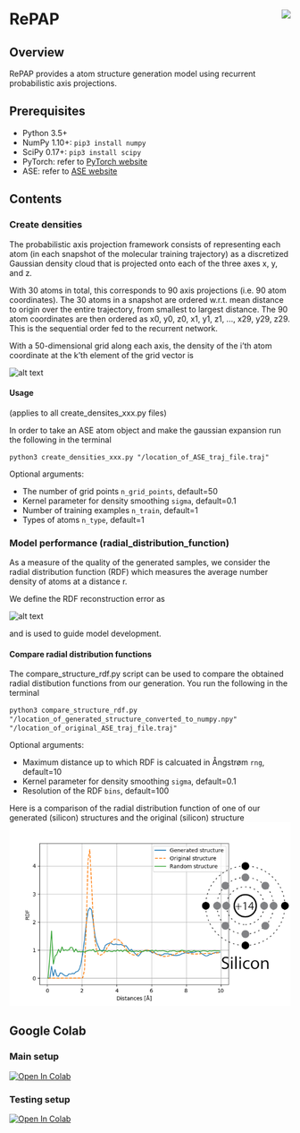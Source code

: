 # RePAP <img src="https://github.com/wambergo/Atomic-structure-generation-with-recurrent-neural-networks/blob/master/other/math/various%20figures/repap_logo.jpg" align="right" />

## Overview
RePAP provides a atom structure generation model using recurrent probabilistic axis projections.

## Prerequisites
- Python 3.5+
- NumPy 1.10+: ```pip3 install numpy```
- SciPy 0.17+: ```pip3 install scipy```
- PyTorch: refer to [PyTorch website](https://pytorch.org/get-started/locally/)
- ASE: refer to [ASE website](https://wiki.fysik.dtu.dk/ase/install.html)

## Contents
### Create densities
The probabilistic axis projection framework consists of representing each atom (in each snapshot
of the molecular training trajectory) as a discretized Gaussian density cloud that is projected onto
each of the three axes x, y, and z.

With 30 atoms in total, this corresponds to 90 axis projections (i.e. 90 atom coordinates).
The 30 atoms in a snapshot are ordered w.r.t. mean distance to origin over the entire trajectory, from smallest to largest distance. The 90 atom coordinates are then ordered as
x0, y0, z0, x1, y1, z1, ..., x29, y29, z29. This is the sequential order fed to the recurrent network.

With a 50-dimensional grid along each axis, the density of the i’th atom coordinate at the k’th
element of the grid vector is

![alt text](https://github.com/wambergo/Atomic-structure-generation-with-recurrent-neural-networks/blob/master/other/math/gauss_exp.png)

#### Usage
(applies to all create_densites_xxx.py files)

In order to take an ASE atom object and make the gaussian expansion run the following in the terminal
```
python3 create_densities_xxx.py "/location_of_ASE_traj_file.traj"
```
Optional arguments:
- The number of grid points ```n_grid_points```, default=50
- Kernel parameter for density smoothing ```sigma```, default=0.1
- Number of training examples ```n_train```, default=1
- Types of atoms ```n_type```, default=1

### Model performance (radial_distribution_function)
As a measure of the quality of the generated samples, we consider the radial distribution function (RDF) which measures the average number density of atoms at a distance r.

We define the RDF reconstruction error as

![alt text](https://github.com/wambergo/Atomic-structure-generation-with-recurrent-neural-networks/blob/master/other/math/rdf_error.png) 

and is used to guide model development.

#### Compare radial distribution functions
The compare_structure_rdf.py script can be used to compare the obtained radial distibution functions from our generation. You run the following in the terminal
```
python3 compare_structure_rdf.py "/location_of_generated_structure_converted_to_numpy.npy" "/location_of_original_ASE_traj_file.traj"
```
Optional arguments:
- Maximum distance up to which RDF is calcuated in Ångstrøm ```rng```, default=10
- Kernel parameter for density smoothing ```sigma```, default=0.1
- Resolution of the RDF ```bins```, default=100

Here is a comparison of the radial distribution function of one of our generated (silicon) structures and the original (silicon) structure 
![Screenshot](/radial_distribution_function/plots/compare_s01_40000_l1_256hidden_si.png)


## Google Colab

### Main setup
[![Open In Colab](https://colab.research.google.com/assets/colab-badge.svg)](https://colab.research.google.com/drive/1n1ZYoIAycpqcqS1h6HUPTPRlss9fMhUP#scrollTo=tCwAinf6qZDa)

### Testing setup
[![Open In Colab](https://colab.research.google.com/assets/colab-badge.svg)](https://colab.research.google.com/drive/1lCU9xOw1He0ArtYbdtE179HwEsGbrsul)
